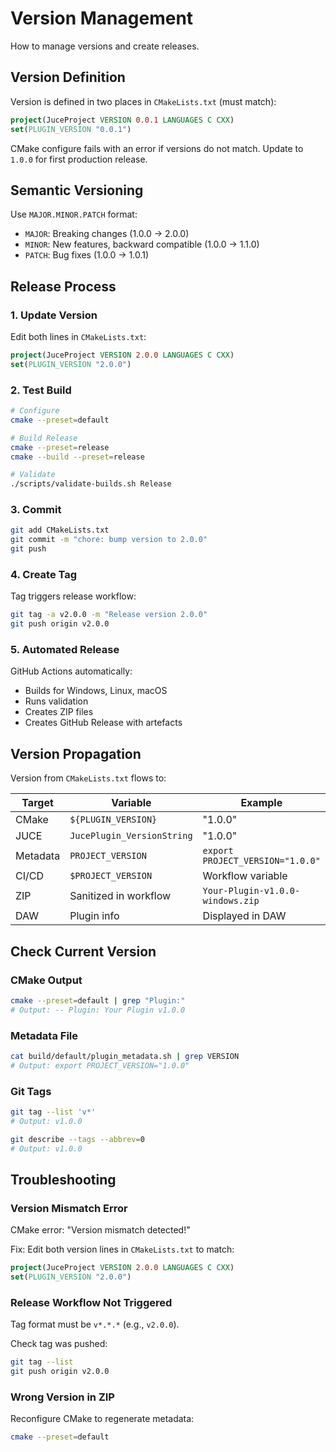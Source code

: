 # Version Management

How to manage versions and create releases.

## Version Definition

Version is defined in two places in `CMakeLists.txt` (must match):

```cmake
project(JuceProject VERSION 0.0.1 LANGUAGES C CXX)
set(PLUGIN_VERSION "0.0.1")
```

CMake configure fails with an error if versions do not match. Update to `1.0.0` for first production release.

## Semantic Versioning

Use `MAJOR.MINOR.PATCH` format:

- `MAJOR`: Breaking changes (1.0.0 → 2.0.0)
- `MINOR`: New features, backward compatible (1.0.0 → 1.1.0)
- `PATCH`: Bug fixes (1.0.0 → 1.0.1)

## Release Process

### 1. Update Version

Edit both lines in `CMakeLists.txt`:

```cmake
project(JuceProject VERSION 2.0.0 LANGUAGES C CXX)
set(PLUGIN_VERSION "2.0.0")
```

### 2. Test Build

```bash
# Configure
cmake --preset=default

# Build Release
cmake --preset=release
cmake --build --preset=release

# Validate
./scripts/validate-builds.sh Release
```

### 3. Commit

```bash
git add CMakeLists.txt
git commit -m "chore: bump version to 2.0.0"
git push
```

### 4. Create Tag

Tag triggers release workflow:

```bash
git tag -a v2.0.0 -m "Release version 2.0.0"
git push origin v2.0.0
```

### 5. Automated Release

GitHub Actions automatically:

- Builds for Windows, Linux, macOS
- Runs validation
- Creates ZIP files
- Creates GitHub Release with artefacts

## Version Propagation

Version from `CMakeLists.txt` flows to:

| Target   | Variable                   | Example                          |
| -------- | -------------------------- | -------------------------------- |
| CMake    | `${PLUGIN_VERSION}`        | "1.0.0"                          |
| JUCE     | `JucePlugin_VersionString` | "1.0.0"                          |
| Metadata | `PROJECT_VERSION`          | `export PROJECT_VERSION="1.0.0"` |
| CI/CD    | `$PROJECT_VERSION`         | Workflow variable                |
| ZIP      | Sanitized in workflow      | `Your-Plugin-v1.0.0-windows.zip` |
| DAW      | Plugin info                | Displayed in DAW                 |

## Check Current Version

### CMake Output

```bash
cmake --preset=default | grep "Plugin:"
# Output: -- Plugin: Your Plugin v1.0.0
```

### Metadata File

```bash
cat build/default/plugin_metadata.sh | grep VERSION
# Output: export PROJECT_VERSION="1.0.0"
```

### Git Tags

```bash
git tag --list 'v*'
# Output: v1.0.0

git describe --tags --abbrev=0
# Output: v1.0.0
```

## Troubleshooting

### Version Mismatch Error

CMake error: "Version mismatch detected!"

Fix: Edit both version lines in `CMakeLists.txt` to match:

```cmake
project(JuceProject VERSION 2.0.0 LANGUAGES C CXX)
set(PLUGIN_VERSION "2.0.0")
```

### Release Workflow Not Triggered

Tag format must be `v*.*.*` (e.g., `v2.0.0`).

Check tag was pushed:

```bash
git tag --list
git push origin v2.0.0
```

### Wrong Version in ZIP

Reconfigure CMake to regenerate metadata:

```bash
cmake --preset=default
```

